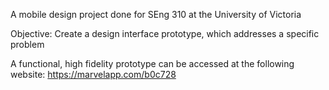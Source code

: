 A mobile design project done for SEng 310 at the University of Victoria

Objective: Create a design interface prototype, which addresses a specific problem

A functional, high fidelity prototype can be accessed at the following website:
https://marvelapp.com/b0c728

